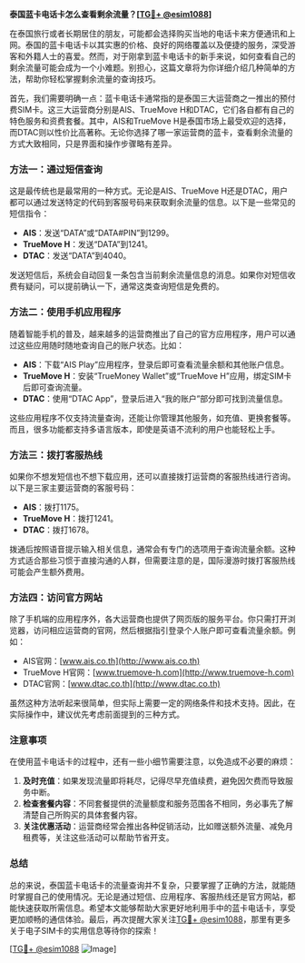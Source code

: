 **泰国蓝卡电话卡怎么查看剩余流量？[[TG💪+ @esim1088](https://t.me/s/esim1088)]**

在泰国旅行或者长期居住的朋友，可能都会选择购买当地的电话卡来方便通讯和上网。泰国的蓝卡电话卡以其实惠的价格、良好的网络覆盖以及便捷的服务，深受游客和外籍人士的喜爱。然而，对于刚拿到蓝卡电话卡的新手来说，如何查看自己的剩余流量可能会成为一个小难题。别担心，这篇文章将为你详细介绍几种简单的方法，帮助你轻松掌握剩余流量的查询技巧。

首先，我们需要明确一点：蓝卡电话卡通常指的是泰国三大运营商之一推出的预付费SIM卡。这三大运营商分别是AIS、TrueMove H和DTAC，它们各自都有自己的特色服务和资费套餐。其中，AIS和TrueMove H是泰国市场上最受欢迎的选择，而DTAC则以性价比高著称。无论你选择了哪一家运营商的蓝卡，查看剩余流量的方式大致相同，只是界面和操作步骤略有差异。

### 方法一：通过短信查询

这是最传统也是最常用的一种方式。无论是AIS、TrueMove H还是DTAC，用户都可以通过发送特定的代码到客服号码来获取剩余流量的信息。以下是一些常见的短信指令：

- **AIS**：发送“DATA”或“DATA#PIN”到1299。
- **TrueMove H**：发送“DATA”到1241。
- **DTAC**：发送“DATA”到4040。

发送短信后，系统会自动回复一条包含当前剩余流量信息的消息。如果你对短信收费有疑问，可以提前确认一下，通常这类查询短信是免费的。

### 方法二：使用手机应用程序

随着智能手机的普及，越来越多的运营商推出了自己的官方应用程序，用户可以通过这些应用随时随地查询自己的账户状态。比如：

- **AIS**：下载“AIS Play”应用程序，登录后即可查看流量余额和其他账户信息。
- **TrueMove H**：安装“TrueMoney Wallet”或“TrueMove H”应用，绑定SIM卡后即可查询流量。
- **DTAC**：使用“DTAC App”，登录后进入“我的账户”部分即可找到流量信息。

这些应用程序不仅支持流量查询，还能让你管理其他服务，如充值、更换套餐等。而且，很多功能都支持多语言版本，即使是英语不流利的用户也能轻松上手。

### 方法三：拨打客服热线

如果你不想发短信也不想下载应用，还可以直接拨打运营商的客服热线进行咨询。以下是三家主要运营商的客服号码：

- **AIS**：拨打1175。
- **TrueMove H**：拨打1241。
- **DTAC**：拨打1678。

拨通后按照语音提示输入相关信息，通常会有专门的选项用于查询流量余额。这种方式适合那些习惯于直接沟通的人群，但需要注意的是，国际漫游时拨打客服热线可能会产生额外费用。

### 方法四：访问官方网站

除了手机端的应用程序外，各大运营商也提供了网页版的服务平台。你只需打开浏览器，访问相应运营商的官网，然后根据指引登录个人账户即可查看流量余额。例如：

- AIS官网：[www.ais.co.th](http://www.ais.co.th)
- TrueMove H官网：[www.truemove-h.com](http://www.truemove-h.com)
- DTAC官网：[www.dtac.co.th](http://www.dtac.co.th)

虽然这种方法听起来很简单，但实际上需要一定的网络条件和技术支持。因此，在实际操作中，建议优先考虑前面提到的三种方式。

### 注意事项

在使用蓝卡电话卡的过程中，还有一些小细节需要注意，以免造成不必要的麻烦：

1. **及时充值**：如果发现流量即将耗尽，记得尽早充值续费，避免因欠费而导致服务中断。
2. **检查套餐内容**：不同套餐提供的流量额度和服务范围各不相同，务必事先了解清楚自己所购买的具体套餐内容。
3. **关注优惠活动**：运营商经常会推出各种促销活动，比如赠送额外流量、减免月租费等，关注这些活动可以帮助节省开支。

### 总结

总的来说，泰国蓝卡电话卡的流量查询并不复杂，只要掌握了正确的方法，就能随时掌握自己的使用情况。无论是通过短信、应用程序、客服热线还是官方网站，都能快速获取所需信息。希望本文能够帮助大家更好地利用手中的蓝卡电话卡，享受更加顺畅的通信体验。最后，再次提醒大家关注[TG💪+ @esim1088](https://t.me/s/esim1088)，那里有更多关于电子SIM卡的实用信息等待你的探索！

[[TG💪+ @esim1088](https://t.me/s/esim1088) ![Image](https://i.postimg.cc/4NQfJmqS/Snipaste-2025-05-13-00-14-12.png)]